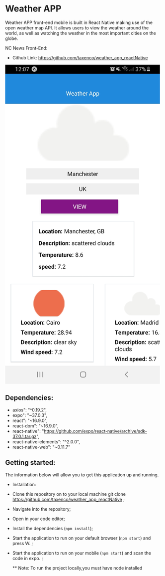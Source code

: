 # Weather APP

Weather APP front-end mobile is built in React Native making use of the open weather map API. It allows users to view the weather around the world, as well as watching the weather in the most important cities on the globe.

NC News Front-End:

- Github Link: https://github.com/taxenco/weather_app_reactNative

<img src="./picture/weather_App.jpeg" alt="Weather app"/>

## Dependencies:

- axios": "^0.19.2",
- expo": "~37.0.3",
- react": "~16.9.0",
- react-dom": "~16.9.0",
- react-native": "https://github.com/expo/react-native/archive/sdk-37.0.1.tar.gz",
- react-native-elements": "^2.0.0",
- react-native-web": "~0.11.7"

## Getting started:

The information below will allow you to get this application up and running.

- Installation:

* Clone this repository on to your local machine git clone https://github.com/taxenco/weather_app_reactNative ;
* Navigate into the repository;
* Open in your code editor;
* Install the dependencies (`npm install`);
* Start the application to run on your default browser (`npm start`) and press W. ;
* Start the application to run on your mobile (`npm start`) and scan the code in expo. ;

  \*\* Note: To run the project locally,you must have node installed
